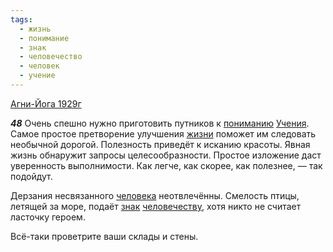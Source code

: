 ```yaml
---
tags:
  - жизнь
  - понимание
  - знак
  - человечество
  - человек
  - учение
---
```


[Агни-Йога 1929г](/agni/1929)

___48___
Очень спешно нужно приготовить путников к [пониманию](/tag/#понимание) [Учения](/tag/#учение). Самое простое претворение улучшения [жизни](/tag/#жизнь) поможет им следовать необычной дорогой. Полезность приведёт к исканию красоты. Явная жизнь обнаружит запросы целесообразности. Простое изложение даст уверенность выполнимости. Как легче, как скорее, как полезнее, — так подойдут.   

Дерзания несвязанного [человека](/tag/#человек) неотвлечённы. Смелость птицы, летящей за море, подаёт [знак](/tag/#знак) [человечеству](/tag/#человечество), хотя никто не считает ласточку героем.   

Всё-таки проветрите ваши склады и стены.